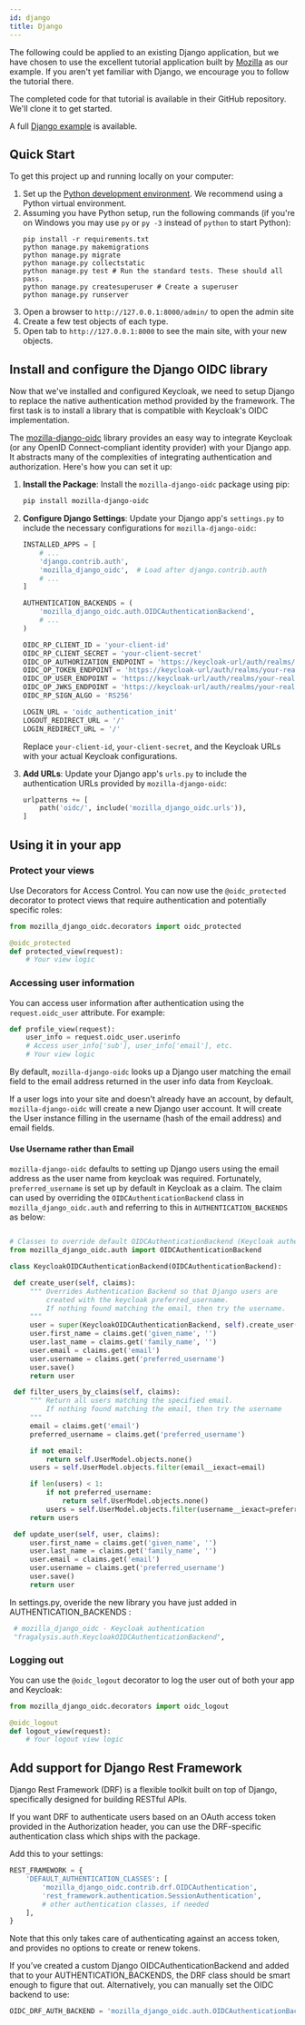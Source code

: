 ```yaml
---
id: django
title: Django
---
```


The following could be applied to an existing Django application, but we have chosen to use the excellent tutorial application built by [Mozilla](https://developer.mozilla.org/en-US/docs/Learn/Server-side/Django) as our example. If you aren't yet familiar with Django, we encourage you to follow the tutorial there.

The completed code for that tutorial is available in their GitHub repository. We'll clone it to get started.

A full [Django example](https://github.com/p2-inc/examples/tree/main/frameworks/django) is available.

## Quick Start

To get this project up and running locally on your computer:

1. Set up the [Python development environment](https://developer.mozilla.org/en-US/docs/Learn/Server-side/Django/development_environment).
   We recommend using a Python virtual environment.
1. Assuming you have Python setup, run the following commands (if you're on Windows you may use `py` or `py -3` instead of `python` to start Python):
   ```
   pip install -r requirements.txt
   python manage.py makemigrations
   python manage.py migrate
   python manage.py collectstatic
   python manage.py test # Run the standard tests. These should all pass.
   python manage.py createsuperuser # Create a superuser
   python manage.py runserver
   ```
1. Open a browser to `http://127.0.0.1:8000/admin/` to open the admin site
1. Create a few test objects of each type.
1. Open tab to `http://127.0.0.1:8000` to see the main site, with your new objects.

## Install and configure the Django OIDC library

Now that we've installed and configured Keycloak, we need to setup Django to replace the native authentication method provided by the framework. The first task is to install a library that is compatible with Keycloak's OIDC implementation.

The [mozilla-django-oidc](https://mozilla-django-oidc.readthedocs.io/) library provides an easy way to integrate Keycloak (or any OpenID Connect-compliant identity provider) with your Django app. It abstracts many of the complexities of integrating authentication and authorization. Here's how you can set it up:

1. **Install the Package**:
   Install the `mozilla-django-oidc` package using pip:

   ```bash
   pip install mozilla-django-oidc
   ```

2. **Configure Django Settings**:
   Update your Django app's `settings.py` to include the necessary configurations for `mozilla-django-oidc`:

   ```python
   INSTALLED_APPS = [
       # ...
       'django.contrib.auth',
       'mozilla_django_oidc',  # Load after django.contrib.auth
       # ...
   ]

   AUTHENTICATION_BACKENDS = (
       'mozilla_django_oidc.auth.OIDCAuthenticationBackend',
       # ...
   )

   OIDC_RP_CLIENT_ID = 'your-client-id'
   OIDC_RP_CLIENT_SECRET = 'your-client-secret'
   OIDC_OP_AUTHORIZATION_ENDPOINT = 'https://keycloak-url/auth/realms/your-realm/protocol/openid-connect/auth'
   OIDC_OP_TOKEN_ENDPOINT = 'https://keycloak-url/auth/realms/your-realm/protocol/openid-connect/token'
   OIDC_OP_USER_ENDPOINT = 'https://keycloak-url/auth/realms/your-realm/protocol/openid-connect/userinfo'
   OIDC_OP_JWKS_ENDPOINT = 'https://keycloak-url/auth/realms/your-realm/protocol/openid-connect/certs'
   OIDC_RP_SIGN_ALGO = 'RS256'

   LOGIN_URL = 'oidc_authentication_init'
   LOGOUT_REDIRECT_URL = '/'
   LOGIN_REDIRECT_URL = '/'
   ```

   Replace `your-client-id`, `your-client-secret`, and the Keycloak URLs with your actual Keycloak configurations.

3. **Add URLs**:
   Update your Django app's `urls.py` to include the authentication URLs provided by `mozilla-django-oidc`:

   ```python
   urlpatterns += [
       path('oidc/', include('mozilla_django_oidc.urls')),
   ]
   ```

## Using it in your app

### Protect your views

Use Decorators for Access Control. You can now use the `@oidc_protected` decorator to protect views that require authentication and potentially specific roles:

```python
from mozilla_django_oidc.decorators import oidc_protected

@oidc_protected
def protected_view(request):
    # Your view logic
```

### Accessing user information

You can access user information after authentication using the `request.oidc_user` attribute. For example:

```python
def profile_view(request):
    user_info = request.oidc_user.userinfo
    # Access user_info['sub'], user_info['email'], etc.
    # Your view logic
```

By default, `mozilla-django-oidc` looks up a Django user matching the email field to the email address returned in the user info data from Keycloak.

If a user logs into your site and doesn’t already have an account, by default, `mozilla-django-oidc` will create a new Django user account. It will create the User instance filling in the username (hash of the email address) and email fields.

#### Use Username rather than Email

`mozilla-django-oidc` defaults to setting up Django users using the email address as the user name from keycloak was required. Fortunately, `preferred_username` is set up by default in Keycloak as a claim. The claim can used by overriding the `OIDCAuthenticationBackend` class in `mozilla_django_oidc.auth` and referring to this in `AUTHENTICATION_BACKENDS` as below:

```python

# Classes to override default OIDCAuthenticationBackend (Keycloak authentication)
from mozilla_django_oidc.auth import OIDCAuthenticationBackend

class KeycloakOIDCAuthenticationBackend(OIDCAuthenticationBackend):

 def create_user(self, claims):
     """ Overrides Authentication Backend so that Django users are
         created with the keycloak preferred_username.
         If nothing found matching the email, then try the username.
     """
     user = super(KeycloakOIDCAuthenticationBackend, self).create_user(claims)
     user.first_name = claims.get('given_name', '')
     user.last_name = claims.get('family_name', '')
     user.email = claims.get('email')
     user.username = claims.get('preferred_username')
     user.save()
     return user

 def filter_users_by_claims(self, claims):
     """ Return all users matching the specified email.
         If nothing found matching the email, then try the username
     """
     email = claims.get('email')
     preferred_username = claims.get('preferred_username')

     if not email:
         return self.UserModel.objects.none()
     users = self.UserModel.objects.filter(email__iexact=email)

     if len(users) < 1:
         if not preferred_username:
             return self.UserModel.objects.none()
         users = self.UserModel.objects.filter(username__iexact=preferred_username)
     return users

 def update_user(self, user, claims):
     user.first_name = claims.get('given_name', '')
     user.last_name = claims.get('family_name', '')
     user.email = claims.get('email')
     user.username = claims.get('preferred_username')
     user.save()
     return user
```

In settings.py, overide the new library you have just added in AUTHENTICATION_BACKENDS :

```python
 # mozilla_django_oidc - Keycloak authentication
 "fragalysis.auth.KeycloakOIDCAuthenticationBackend",
```

### Logging out

You can use the `@oidc_logout` decorator to log the user out of both your app and Keycloak:

```python
from mozilla_django_oidc.decorators import oidc_logout

@oidc_logout
def logout_view(request):
    # Your logout view logic
```

## Add support for Django Rest Framework

Django Rest Framework (DRF) is a flexible toolkit built on top of Django, specifically designed for building RESTful APIs.

If you want DRF to authenticate users based on an OAuth access token provided in the Authorization header, you can use the DRF-specific authentication class which ships with the package.

Add this to your settings:

```python
REST_FRAMEWORK = {
    'DEFAULT_AUTHENTICATION_CLASSES': [
        'mozilla_django_oidc.contrib.drf.OIDCAuthentication',
        'rest_framework.authentication.SessionAuthentication',
        # other authentication classes, if needed
    ],
}
```

Note that this only takes care of authenticating against an access token, and provides no options to create or renew tokens.

If you’ve created a custom Django OIDCAuthenticationBackend and added that to your AUTHENTICATION_BACKENDS, the DRF class should be smart enough to figure that out. Alternatively, you can manually set the OIDC backend to use:

```python
OIDC_DRF_AUTH_BACKEND = 'mozilla_django_oidc.auth.OIDCAuthenticationBackend'
```
